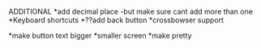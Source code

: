 ADDITIONAL
*add decimal place
    -but make sure cant add more than one
*Keyboard shortcuts
*??add back button
*crossbowser support

<!-- COSMETICS -->
*make button text bigger
*smaller screen 
*make pretty
